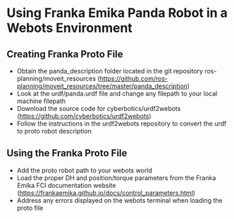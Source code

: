 # Using Franka Emika Panda Robot in a Webots Environment
## Creating Franka Proto File
- Obtain the panda_description folder located in the git repository ros-planning/moveit_resources (https://github.com/ros-planning/moveit_resources/tree/master/panda_description)
- Look at the urdf/panda.urdf file and change any filepath to your local machine filepath
- Download the source code for cyberbotics/urdf2webots (https://github.com/cyberbotics/urdf2webots)
- Follow the instructions in the urdf2webots repository to convert the urdf to proto robot description 
## Using the Franka Proto File
- Add the proto robot path to your webots world
- Load the proper DH and position/torque parameters from the Franka Emika FCI documentation website (https://frankaemika.github.io/docs/control_parameters.html)
- Address any errors displayed on the webots terminal when loading the proto file
